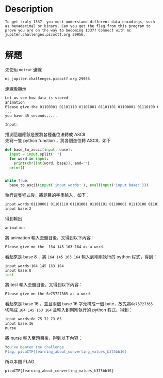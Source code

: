 # Description
```text
To get truly 1337, you must understand different data encodings, such as hexadecimal or binary. Can you get the flag from this program to prove you are on the way to becoming 1337? Connect with nc jupiter.challenges.picoctf.org 29956.
```
# 解題
先使用 `netcat` 連線  
```bash
nc jupiter.challenges.picoctf.org 29956
```
連線後顯示  
``` bash
Let us see how data is stored
animation
Please give the 01100001 01101110 01101001 01101101 01100001 01110100 01101001 01101111 01101110 as a word.
...
you have 45 seconds.....

Input:
```
推測這題應該是要將各種進位法轉成 ASCII  
先寫一隻 python function ，將各個進位轉 ASCII，如下
```python
def base_to_ascii(input, base):
  input = input.split(' ')
  for word in input:
    print(chr(int(word, base)), end='')
  print()


while True:
  base_to_ascii(input('input words:'), eval(input('input base:')))
```
執行這隻程式後，將題目的字串輸入，如下：
```bash
input words:01100001 01101110 01101001 01101101 01100001 01110100 01101001 01101111 01101110
input base:2
```
得到輸出  
```bash
animation
```
將 animation 輸入至題目後，又得到以下內容：
```bash
Please give me the  164 145 163 164 as a word.
```
看起來是 base 8 ，將 `164 145 163 164` 輸入到剛剛執行的 python 程式，得到：  
```bash
input words:164 145 163 164
input base:8
test
```
將 test 輸入至題目後，又得到以下內容：
```bash
Please give me the 6e75727365 as a word.
```
看起來是 base 16 ，並且兩個 base 16 字元構成一個 byte，故先將`6e75727365` 切隔成 `164 145 163 164` 並輸入到剛剛執行的 python 程式，得到：
```bash
input words:6e 75 72 73 65
input base:16
nurse
```
將 nurse 輸入至題目後，得到以下內容：
```bash
You've beaten the challenge
Flag: picoCTF{learning_about_converting_values_b375bb16}
```
<!-- flag -->
所以本題 FLAG 
```text
picoCTF{learning_about_converting_values_b375bb16}
```